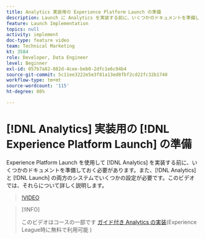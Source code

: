 ```yaml
---
title: Analytics 実装用の Experience Platform Launch の準備
description: Launch に Analytics を実装する前に、いくつかのドキュメントを準備しておく必要があります。また、Analytics と Launch の両方で、システムでいくつかの設定を行う必要があります。このビデオでは、それらについて詳しく説明します。
feature: Launch Implementation
topics: null
activity: implement
doc-type: feature video
team: Technical Marketing
kt: 3584
role: Developer, Data Engineer
level: Beginner
exl-id: 057b7a82-882d-4cee-beb0-2dfc1e6c94b4
source-git-commit: 5c11ee3222e5e3f81a13ed8fbf2cd22fc32b1740
workflow-type: tm+mt
source-wordcount: '115'
ht-degree: 86%

---
```


# [!DNL Analytics] 実装用の [!DNL Experience Platform Launch] の準備

Experience Platform Launch を使用して [!DNL Analytics] を実装する前に、いくつかのドキュメントを準備しておく必要があります。また、[!DNL Analytics] と [!DNL Launch] の両方のシステムでいくつかの設定が必要です。このビデオでは、それらについて詳しく説明します。

>[!VIDEO](https://video.tv.adobe.com/v/28752/?quality=12)

>[!INFO]
>
> このビデオはコースの一部です [ガイド付き Analytics の実装](https://experienceleague.adobe.com/?recommended=Analytics-D-1-2019.1)(Experience League時に無料で利用可能 )